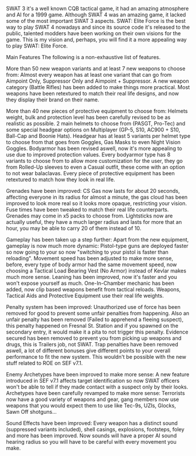SWAT 3 it's a well known CQB tactical game, it had an amazing atmosphere and AI for a 1999 game. Although SWAT 4 was an amazing game, it lacked some of the most important SWAT 3 aspects. SWAT: Elite Force is the best way to play SWAT 4 nowadays and since its source code it's released to the public, talented modders have been working on their own visions for the game. This is my vision and, perhaps, you will find it a more appealing way to play SWAT: Elite Force.

Main Features
The following is a non-exhaustive list of features.

More than 50 new weapon variants and at least 7 new weapons to choose from: Almost every weapon has at least one variant that can go from Aimpoint Only, Suppressor Only and Aimpoint + Suppressor. A new weapon category (Battle Rifles) has been added to make things more practical. Most weapons have been retextured to match their real life designs, and now they display their brand on their name.

More than 40 new pieces of protective equipment to choose from: Helmets weight, bulk and protection level has been carefully revised to be as realistic as possible. 2 main helmets to choose from (PASGT, Pro-Tec) and some special headgear options on Multiplayer (GP-5, S10, AC900 + S10, Ball-Cap and Boonie Hats). Headgear has at least 5 variants per helmet type to choose from that goes from Goggles, Gas Masks to even Night Vision Goggles. Bodyarmor has been revised aswell, now it's more appealing to use due to improved protection values. Every bodyarmor type has 8 variants to choose from to allow more customization for the user, they go from Rolled-Up sleeves to even a Casual outfit, these come with an option to not wear balaclavas. Every piece of protective equipment has been retextured to match how they look in real life.

Grenades have been improved: CS Gas now lasts for about 20 seconds, affecting everyone in its radius for almost a minute, the gas cloud has been improved to look more real so it looks more opaque, restricting your vision. Fuse times have been tweaked to match their real life counterparts. Grenades may come in x5 packs to choose from. Lightsticks now are actually useful, they have a much larger radius and lasts for more that an hour, you may be able to carry 20 of them instead of 10.

Gameplay has been taken up a step further: Apart from the new equipment, gameplay is now much more dynamic: Pistol-type guns are deployed faster so now going to your so now "switching to your pistol is faster than reloading". Movement speed has been adjusted to make more sense, before, every type of body armor had the same movement speed, now choosing a Tactical Load Bearing Vest (No Armor) instead of Kevlar makes much more sense. Leaning has been improved, now it's faster and you won't expose yourself as much. One-In-Chamber mechanic has been added, now clip based weapons benefit from tactical reloads. Weapons, Tactical Aids and Protective Equipment use their real life weights.

Penalty system has been improved: Unauthorized use of force has been removed for good to prevent some unfair penalties from happening. Also an unfair penalty has been removed (Failed to apprehend a fleeing suspect), this penalty happened on Fresnal St. Station and if you spawned on the secondary entry, it would make it a pita to not trigger this penalty. Evidence secured has been removed to prevent you from picking up weapons and drugs, this is Trailers job, not SWAT. Trap penalties have been removed aswell, a lot of different bonuses give different points to your overall performance to fit the new system. This wouldn't be possible with the new stuff related to ROE on SEF v7.1.

Enemy Archetypes have been improved to make more sense: A new feature introduced in SEF v7.1 affects target identification so now SWAT officers won't be able to tell if they made contact with a suspect only by their looks. Archetypes have been carefully revamped to make more sense: Terrorists now have a good variety of weapons and gear, gang members now use weapons that you would expect them to use like Tec-9s, UZIs, Glocks, Sawn Off shotguns...

Sound Effects have been improved: Every weapon has a distinct sound (suppressed variants included), shell casings, explosions, footsteps, foley and more has been improved. Now sounds will have a proper AI sound hearing radius so you will have to be careful with every movement you make.



 


 


